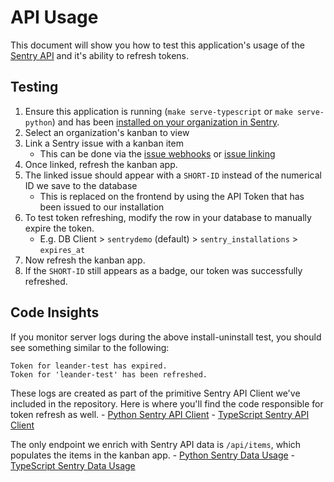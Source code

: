 # API Usage

This document will show you how to test this application's usage of the [Sentry API](https://docs.sentry.io/api/) and it's ability to refresh tokens.

## Testing

1. Ensure this application is running (`make serve-typescript` or `make serve-python`) and has been [installed on your organization in Sentry](../installation.md).
2. Select an organization's kanban to view
3. Link a Sentry issue with a kanban item
    - This can be done via the [issue webhooks](./event-webhooks.md#issue-webhooks) or [issue linking](../ui-components/issue-linking.md)
4. Once linked, refresh the kanban app.
5. The linked issue should appear with a `SHORT-ID` instead of the numerical ID we save to the database
    - This is replaced on the frontend by using the API Token that has been issued to our installation
6. To test token refreshing, modify the row in your database to manually expire the token.
    - E.g. DB Client > `sentrydemo` (default) > `sentry_installations` > `expires_at`
7. Now refresh the kanban app.
8. If the `SHORT-ID` still appears as a badge, our token was successfully refreshed.


## Code Insights

If you monitor server logs during the above install-uninstall test, you should see something similar to the following:

```
Token for leander-test has expired. 
Token for 'leander-test' has been refreshed.
```

These logs are created as part of the primitive Sentry API Client we've included in the repository. Here is where you'll find the code responsible for token refresh as well.
    - [Python Sentry API Client](../backend-py/src/util/sentry_api_client.py)
    - [TypeScript Sentry API Client](../backend-ts/src/util/SentryAPIClient.ts)

The only endpoint we enrich with Sentry API data is `/api/items`, which populates the items in the kanban app. 
    - [Python Sentry Data Usage](../backend-py/src/api/endpoints/items.py)
    - [TypeScript Sentry Data Usage](../backend-ts/src/api/items.ts)
